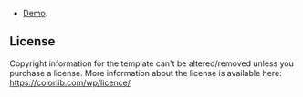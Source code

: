 - [Demo]( https://technext.github.io/consultingbiz/index.html ).


## License

Copyright information for the template can't be altered/removed unless you purchase a license.
More information about the license is available here: https://colorlib.com/wp/licence/